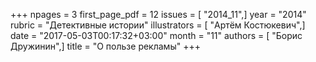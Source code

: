 +++
npages = 3
first_page_pdf = 12
issues = [ "2014_11",]
year = "2014"
rubric = "Детективные истории"
illustrators = [ "Артём Костюкевич",]
date = "2017-05-03T00:17:32+03:00"
month = "11"
authors = [ "Борис Дружинин",]
title = "О пользе рекламы"
+++
